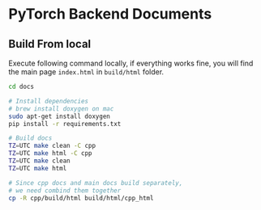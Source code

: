 # PyTorch Backend Documents

## Build From local

Execute following command locally, if everything works fine, you will find the main page `index.html` in `build/html` folder.

```bash
cd docs

# Install dependencies
# brew install doxygen on mac
sudo apt-get install doxygen
pip install -r requirements.txt

# Build docs
TZ=UTC make clean -C cpp
TZ=UTC make html -C cpp
TZ=UTC make clean
TZ=UTC make html

# Since cpp docs and main docs build separately,
# we need combind them together
cp -R cpp/build/html build/html/cpp_html
```
